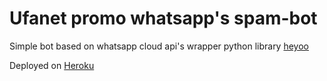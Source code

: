 # Ufanet promo whatsapp's spam-bot

Simple bot based on whatsapp cloud api's wrapper python library [heyoo](https://github.com/Neurotech-HQ/heyoo)

Deployed on [Heroku](https://heroku.com/)
